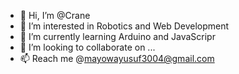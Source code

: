 - 👋 Hi, I’m @Crane
- 👀 I’m interested in Robotics and Web Development
- 🌱 I’m currently learning Arduino and JavaScripr
- 💞️ I’m looking to collaborate on ...
- 📫 Reach me @mayowayusuf3004@gmail.com

<!---
Crane04/Crane04 is a ✨ special ✨ repository because its `README.md` (this file) appears on your GitHub profile.
You can click the Preview link to take a look at your changes.
--->
